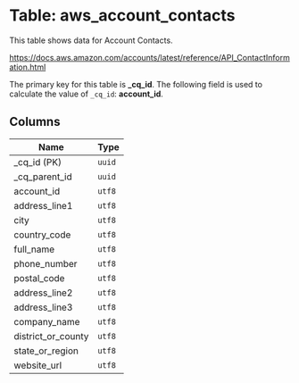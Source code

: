 # Table: aws_account_contacts

This table shows data for Account Contacts.

https://docs.aws.amazon.com/accounts/latest/reference/API_ContactInformation.html

The primary key for this table is **_cq_id**.
The following field is used to calculate the value of `_cq_id`: **account_id**.

## Columns

| Name          | Type          |
| ------------- | ------------- |
|_cq_id (PK)|`uuid`|
|_cq_parent_id|`uuid`|
|account_id|`utf8`|
|address_line1|`utf8`|
|city|`utf8`|
|country_code|`utf8`|
|full_name|`utf8`|
|phone_number|`utf8`|
|postal_code|`utf8`|
|address_line2|`utf8`|
|address_line3|`utf8`|
|company_name|`utf8`|
|district_or_county|`utf8`|
|state_or_region|`utf8`|
|website_url|`utf8`|